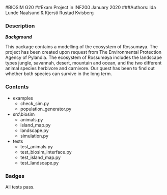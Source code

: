 #BIOSIM G20
##Exam Project in INF200 January 2020
###Authors: Ida Lunde Naalsund & Kjersti Rustad Kvisberg

### Description
***Background***

This package contains a modelling of the ecosystem of Rossumøya. The project
has been created upon request from The Environmental Protection Agency of 
Pylandia.
The ecosystem of Rossumøya includes the landscape types jungle, savannah, 
desert, mountain and ocean, and the two different animal species herbivore and 
carnivore.
Our quest has been to find out whether both species can survive in the long
term. 

### Contents
- examples
    * check_sim.py
    * population_generator.py
- src\biosim
    * animals.py
    * island_map.py
    * landscape.py
    * simulation.py
- tests
    * test_animals.py
    * test_biosim_interface.py
    * test_island_map.py
    * test_landscape.py

### Badges
All tests pass.
